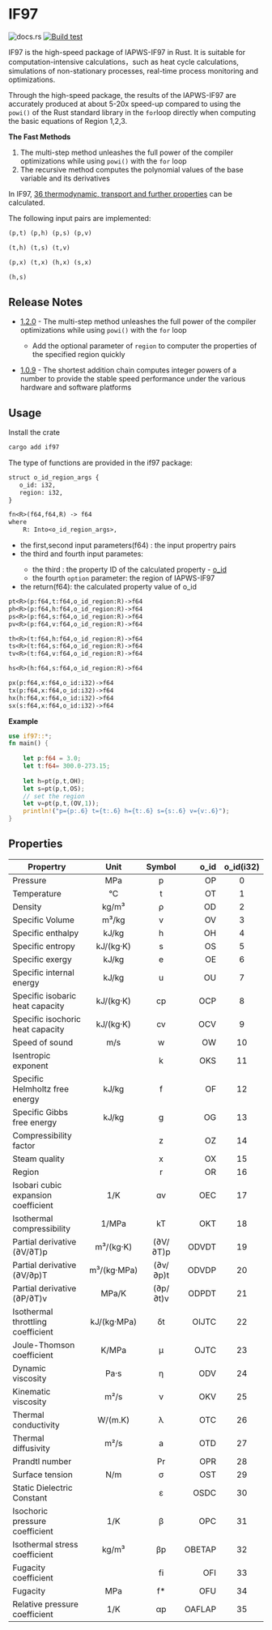 # IF97

 ![docs.rs](https://img.shields.io/docsrs/if97) [![Build test](https://github.com/thermalogic/IF97/actions/workflows/rust.yml/badge.svg)](https://github.com/thermalogic/IF97/actions/workflows/rust.yml) 

IF97 is the high-speed package of IAPWS-IF97 in Rust. It is suitable for computation-intensive calculations，such as heat cycle calculations, simulations of non-stationary processes, real-time process monitoring and optimizations.
 
Through the high-speed package, the results of the IAPWS-IF97 are accurately produced at about 5-20x speed-up compared to  using the `powi()` of the Rust standard library in the `for`loop directly when computing the basic equations of Region 1,2,3.

**The Fast Methods**

1. The multi-step method unleashes the full power of the compiler optimizations while using `powi()` with the `for` loop
2. The recursive  method computes the polynomial values of the base variable and its derivatives

In IF97, [36 thermodynamic, transport and  further properties](#properties) can be calculated. 

The following input pairs are implemented: 

```txt
(p,t) (p,h) (p,s) (p,v) 

(t,h) (t,s) (t,v) 

(p,x) (t,x) (h,x) (s,x) 

(h,s)  
```

## Release Notes

* [1.2.0](https://crates.io/crates/if97/1.2.0) -  The multi-step method unleashes the full power of the compiler optimizations while using `powi()` with the `for` loop
   * Add the optional parameter of `region` to computer the properties of the specified region quickly

* [1.0.9](https://crates.io/crates/if97/1.0.9)  - The shortest addition chain computes integer powers of a number to provide the stable speed performance under the various hardware and software platforms  

## Usage

Install the crate

```bash
cargo add if97
```

The type of functions are provided in the if97 package:

```txt
struct o_id_region_args {
   o_id: i32,
   region: i32,
}

fn<R>(f64,f64,R) -> f64
where
    R: Into<o_id_region_args>,
``````

* the first,second input parameters(f64) : the input propertry pairs
* the third and fourth input parametes<R>:
   * the third : the property ID of the calculated property - [o_id](#properties)
   * the fourth `option` parameter: the region of IAPWS-IF97
* the return(f64): the calculated property value of o_id

```txt
pt<R>(p:f64,t:f64,o_id_region:R)->f64
ph<R>(p:f64,h:f64,o_id_region:R)->f64
ps<R>(p:f64,s:f64,o_id_region:R)->f64
pv<R>(p:f64,v:f64,o_id_region:R)->f64

th<R>(t:f64,h:f64,o_id_region:R)->f64
ts<R>(t:f64,s:f64,o_id_region:R)->f64
tv<R>(t:f64,v:f64,o_id_region:R)->f64

hs<R>(h:f64,s:f64,o_id_region:R)->f64

px(p:f64,x:f64,o_id:i32)->f64
tx(p:f64,x:f64,o_id:i32)->f64
hx(h:f64,x:f64,o_id:i32)->f64
sx(s:f64,x:f64,o_id:i32)->f64

```
**Example**

```rust
use if97::*;
fn main() {
    
    let p:f64 = 3.0;
    let t:f64= 300.0-273.15;
   
    let h=pt(p,t,OH);
    let s=pt(p,t,OS);
    // set the region
    let v=pt(p,t,(OV,1));
    println!("p={p:.6} t={t:.6} h={t:.6} s={s:.6} v={v:.6}");   
}
```
    
## Properties

| Propertry                             |    Unit     | Symbol | o_id  | o_id(i32)|
| ------------------------------------- | :---------: |:------:|------:|:--------:|
| Pressure                              |     MPa     |      p |   OP  |       0  |
| Temperature                           |     °C      |      t |   OT  |       1  |
| Density                               |   kg/m³     |      ρ |   OD  |       2  |
| Specific Volume                       |   m³/kg     |      v |   OV  |       3  |
| Specific enthalpy                     |    kJ/kg    |      h |   OH  |       4  |
| Specific entropy                      |  kJ/(kg·K)  |      s |   OS  |       5  |
| Specific exergy                       |    kJ/kg    |      e |   OE  |       6  |
| Specific internal energy              |    kJ/kg    |      u |   OU  |       7  |
| Specific isobaric heat capacity       |  kJ/(kg·K)  |     cp |  OCP  |       8  |
| Specific isochoric heat capacity      |  kJ/(kg·K)  |     cv |  OCV  |       9  |
| Speed of sound                        |     m/s     |      w |   OW  |       10 |
| Isentropic exponent                   |             |     k  |  OKS  |       11 |
| Specific Helmholtz free energy        |    kJ/kg    |     f  |   OF  |       12 |
| Specific Gibbs free energy            |    kJ/kg    |     g  |   OG  |       13 |
| Compressibility factor                |             |     z  |   OZ  |       14 |
| Steam quality                         |             |     x  |   OX  |       15 |
| Region                                |             |     r  |   OR  |       16 |
| Isobari cubic expansion coefficient   |     1/K     |   ɑv   |  OEC  |       17 |
| Isothermal compressibility            |    1/MPa    |    kT  |  OKT  |       18 |
| Partial derivative (∂V/∂T)p           |  m³/(kg·K)  |(∂V/∂T)p| ODVDT |       19 |
| Partial derivative (∂V/∂p)T           | m³/(kg·MPa) |(∂v/∂p)t| ODVDP |       20 |
| Partial derivative (∂P/∂T)v           |    MPa/K    |(∂p/∂t)v| ODPDT |       21 |
| Isothermal throttling coefficient     | kJ/(kg·MPa) |   δt   | OIJTC |       22 |
| Joule-Thomson coefficient             |    K/MPa    |    μ   | OJTC  |       23 |
| Dynamic viscosity                     |   Pa·s      |    η   |  ODV  |       24 |
| Kinematic viscosity                   |    m²/s     |    ν   |  OKV  |       25 |
| Thermal conductivity                  |   W/(m.K)   |    λ   |  OTC  |       26 |
| Thermal diffusivity                   |    m²/s     |    a   |  OTD  |       27 |
| Prandtl number                        |             |    Pr  |  OPR  |       28 |
| Surface tension                       |    N/m      |    σ   |  OST  |       29 |
| Static Dielectric Constant            |             |    ε   | OSDC  |       30 |
| Isochoric pressure coefficient        |    1/K      |    β   | OPC   |       31 |
| Isothermal stress coefficient         |   kg/m³     |    βp  | OBETAP|       32 |
| Fugacity coefficient                  |             |    fi  |   OFI |       33 |
| Fugacity                              |     MPa     |     f* |   OFU |       34 |
| Relative pressure coefficient         |     1/K     |    αp  | OAFLAP|        35|


